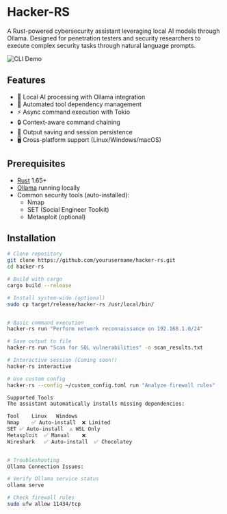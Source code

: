 # Hacker-RS

A Rust-powered cybersecurity assistant leveraging local AI models through Ollama. Designed for penetration testers and security researchers to execute complex security tasks through natural language prompts.

![CLI Demo](https://via.placeholder.com/800x400.png?text=CLI+Demo+GIF+Placeholder)

## Features

- 🚀 Local AI processing with Ollama integration
- 🔧 Automated tool dependency management
- ⚡ Async command execution with Tokio
- 🔒 Context-aware command chaining
- 📁 Output saving and session persistence
- 🖥️ Cross-platform support (Linux/Windows/macOS)

## Prerequisites

- [Rust](https://www.rust-lang.org/tools/install) 1.65+
- [Ollama](https://ollama.ai/) running locally
- Common security tools (auto-installed):
  - Nmap
  - SET (Social Engineer Toolkit)
  - Metasploit (optional)

## Installation

```bash
# Clone repository
git clone https://github.com/yourusername/hacker-rs.git
cd hacker-rs

# Build with cargo
cargo build --release

# Install system-wide (optional)
sudo cp target/release/hacker-rs /usr/local/bin/


# Basic command execution
hacker-rs run "Perform network reconnaissance on 192.168.1.0/24"

# Save output to file
hacker-rs run "Scan for SQL vulnerabilities" -o scan_results.txt

# Interactive session (Coming soon!)
hacker-rs interactive

# Use custom config
hacker-rs --config ~/custom_config.toml run "Analyze firewall rules"

Supported Tools
The assistant automatically installs missing dependencies:

Tool	Linux	Windows
Nmap	✅ Auto-install	❌ Limited
SET	✅ Auto-install	⚠️ WSL Only
Metasploit	✅ Manual	❌
Wireshark	✅ Auto-install	✅ Chocolatey


# Troubleshooting
Ollama Connection Issues:

# Verify Ollama service status
ollama serve

# Check firewall rules
sudo ufw allow 11434/tcp
